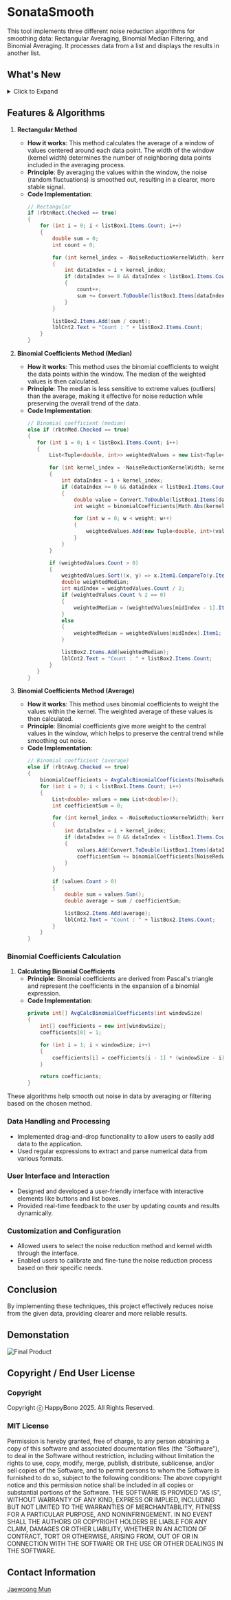 # SonataSmooth
This tool implements three different noise reduction algorithms for smoothing data: Rectangular Averaging, Binomial Median Filtering, and Binomial Averaging. It processes data from a list and displays the results in another list.

## What's New
<details>
<summary>Click to Expand</summary>
  
### v1.0.0.0
#### January 19, 2025
>[Initial release.](https://github.com/happybono/SonataSmooth/commit/1c9911992e2b0ec6b984828519ac78cbcb5a0a51)<br>

### v1.0.1.0
#### January 19, 2025
> [Minor bugs fixed.](https://github.com/happybono/SonataSmooth/commit/a8a9cfd481aa7616bdbc14e27d71a9a6616d171b)<br><br>
> [Explained NoiseReductionKernelWidth and updated algorithm details in README.md.](https://github.com/happybono/SonataSmooth/commit/dbad0337d5c7534902db7f22f6dc23ff60a54a4e)

### v1.0.2.0
#### January 20, 2025
> [Bugs fixed.](https://github.com/happybono/SonataSmooth/commit/f7d0568b4ebf30ed7868885a9bff92960e757b13)<br>
</details>

## Features & Algorithms
1. **Rectangular Method**
   - **How it works**: This method calculates the average of a window of values centered around each data point. The width of the window (kernel width) determines the number of neighboring data points included in the averaging process.
   - **Principle**: By averaging the values within the window, the noise (random fluctuations) is smoothed out, resulting in a clearer, more stable signal.
   - **Code Implementation**:
     ```csharp
     // Rectangular
     if (rbtnRect.Checked == true)
     {
         for (int i = 0; i < listBox1.Items.Count; i++)
         {
             double sum = 0;
             int count = 0;

             for (int kernel_index = -NoiseReductionKernelWidth; kernel_index <= NoiseReductionKernelWidth; kernel_index++)
             {
                 int dataIndex = i + kernel_index;
                 if (dataIndex >= 0 && dataIndex < listBox1.Items.Count)
                 {
                     count++;
                     sum += Convert.ToDouble(listBox1.Items[dataIndex]);
                 }
             }

             listBox2.Items.Add(sum / count);
             lblCnt2.Text = "Count : " + listBox2.Items.Count;
         }
     }
     ```

2. **Binomial Coefficients Method (Median)**
   - **How it works**: This method uses the binomial coefficients to weight the data points within the window. The median of the weighted values is then calculated.
   - **Principle**: The median is less sensitive to extreme values (outliers) than the average, making it effective for noise reduction while preserving the overall trend of the data.
   - **Code Implementation**:
     ```csharp
     // Binomial coefficient (median)
     else if (rbtnMed.Checked == true)
     {
        for (int i = 0; i < listBox1.Items.Count; i++)
        {
            List<Tuple<double, int>> weightedValues = new List<Tuple<double, int>>();

            for (int kernel_index = -NoiseReductionKernelWidth; kernel_index <= NoiseReductionKernelWidth; kernel_index++)
            {
                int dataIndex = i + kernel_index;
                if (dataIndex >= 0 && dataIndex < listBox1.Items.Count && (NoiseReductionKernelWidth + kernel_index) >= 0 && (NoiseReductionKernelWidth + kernel_index) < binomialCoefficients.Length)
                {
                    double value = Convert.ToDouble(listBox1.Items[dataIndex]);
                    int weight = binomialCoefficients[Math.Abs(kernel_index)];

                    for (int w = 0; w < weight; w++)
                    {
                        weightedValues.Add(new Tuple<double, int>(value, weight));
                    }
                }
            }

            if (weightedValues.Count > 0)
            {
                weightedValues.Sort((x, y) => x.Item1.CompareTo(y.Item1));
                double weightedMedian;
                int midIndex = weightedValues.Count / 2;
                if (weightedValues.Count % 2 == 0)
                {
                    weightedMedian = (weightedValues[midIndex - 1].Item1 + weightedValues[midIndex].Item1) / 2.0;
                }
                else
                {
                    weightedMedian = weightedValues[midIndex].Item1;
                }

                listBox2.Items.Add(weightedMedian);
                lblCnt2.Text = "Count : " + listBox2.Items.Count;
            }
        }
     }
     ```

3. **Binomial Coefficients Method (Average)**
   - **How it works**: This method uses binomial coefficients to weight the values within the kernel. The weighted average of these values is then calculated.
   - **Principle**: Binomial coefficients give more weight to the central values in the window, which helps to preserve the central trend while smoothing out noise.
   - **Code Implementation**:
     ```csharp
     // Binomial coefficient (average)
     else if (rbtnAvg.Checked == true)
     {
         binomialCoefficients = AvgCalcBinomialCoefficients(NoiseReductionKernelWidth * 2 + 1);
         for (int i = 0; i < listBox1.Items.Count; i++)
         {
             List<double> values = new List<double>();
             int coefficientSum = 0;

             for (int kernel_index = -NoiseReductionKernelWidth; kernel_index <= NoiseReductionKernelWidth; kernel_index++)
             {
                 int dataIndex = i + kernel_index;
                 if (dataIndex >= 0 && dataIndex < listBox1.Items.Count)
                 {
                     values.Add(Convert.ToDouble(listBox1.Items[dataIndex]) * binomialCoefficients[NoiseReductionKernelWidth + kernel_index]);
                     coefficientSum += binomialCoefficients[NoiseReductionKernelWidth + kernel_index];
                 }
             }

             if (values.Count > 0)
             {
                 double sum = values.Sum();
                 double average = sum / coefficientSum;

                 listBox2.Items.Add(average);
                 lblCnt2.Text = "Count : " + listBox2.Items.Count;
             }
         }
     }
     ```

### Binomial Coefficients Calculation
1. **Calculating Binomial Coefficients**
   - **Principle**: Binomial coefficients are derived from Pascal's triangle and represent the coefficients in the expansion of a binomial expression.
   - **Code Implementation**:
     ```csharp
     private int[] AvgCalcBinomialCoefficients(int windowSize)
     {
         int[] coefficients = new int[windowSize];
         coefficients[0] = 1;

         for (int i = 1; i < windowSize; i++)
         {
             coefficients[i] = coefficients[i - 1] * (windowSize - i) / i;
         }

         return coefficients;
     }
     ```

These algorithms help smooth out noise in data by averaging or filtering based on the chosen method.

### Data Handling and Processing
- Implemented drag-and-drop functionality to allow users to easily add data to the application.
- Used regular expressions to extract and parse numerical data from various formats.

### User Interface and Interaction
- Designed and developed a user-friendly interface with interactive elements like buttons and list boxes.
- Provided real-time feedback to the user by updating counts and results dynamically.

### Customization and Configuration
- Allowed users to select the noise reduction method and kernel width through the interface.
- Enabled users to calibrate and fine-tune the noise reduction process based on their specific needs.

## Conclusion
By implementing these techniques, this project effectively reduces noise from the given data, providing clearer and more reliable results.

## Demonstation
![Final Product](SonataSmooth.png)

## Copyright / End User License
### Copyright
Copyright ⓒ HappyBono 2025. All Rights Reserved.

### MIT License
Permission is hereby granted, free of charge, to any person obtaining a copy of this software and associated documentation files (the "Software"), to deal in the Software without restriction, including without limitation the rights to use, copy, modify, merge, publish, distribute, sublicense, and/or sell copies of the Software, and to permit persons to whom the Software is furnished to do so, subject to the following conditions:
The above copyright notice and this permission notice shall be included in all copies or substantial portions of the Software.
THE SOFTWARE IS PROVIDED "AS IS", WITHOUT WARRANTY OF ANY KIND, EXPRESS OR IMPLIED, INCLUDING BUT NOT LIMITED TO THE WARRANTIES OF MERCHANTABILITY, FITNESS FOR A PARTICULAR PURPOSE, AND NONINFRINGEMENT. IN NO EVENT SHALL THE AUTHORS OR COPYRIGHT HOLDERS BE LIABLE FOR ANY CLAIM, DAMAGES OR OTHER LIABILITY, WHETHER IN AN ACTION OF CONTRACT, TORT OR OTHERWISE, ARISING FROM, OUT OF OR IN CONNECTION WITH THE SOFTWARE OR THE USE OR OTHER DEALINGS IN THE SOFTWARE.

## Contact Information
[Jaewoong Mun](mailto:happybono@outlook.com)
